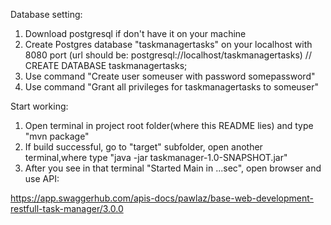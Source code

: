 
Database setting:
1. Download postgresql if don't have it on your machine
2. Create Postgres database "taskmanagertasks" on your localhost with 8080 port (url should be: postgresql://localhost/taskmanagertasks) // CREATE DATABASE taskmanagertasks;
3. Use command "Create user someuser with password somepassword"
4. Use command "Grant all privileges for taskmanagertasks to someuser"

Start working:

1. Open terminal in project root folder(where this README lies) and type "mvn package"
2. If build successful, go to "target" subfolder, open another terminal,where type "java -jar taskmanager-1.0-SNAPSHOT.jar"
3. After you see in that terminal "Started Main in ...sec", open browser and use API:
 
https://app.swaggerhub.com/apis-docs/pawlaz/base-web-development-restfull-task-manager/3.0.0
